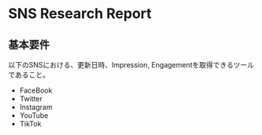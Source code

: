 # SNS Research Report

## 基本要件

以下のSNSにおける、更新日時、Impression, Engagementを取得できるツールであること。
- FaceBook
- Twitter
- Instagram
- YouTube
- TikTok

